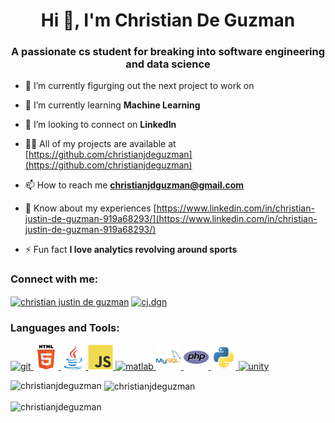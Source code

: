 <h1 align="center">Hi 👋, I'm Christian De Guzman</h1>
<h3 align="center">A passionate cs student for breaking into software engineering and data science</h3>

- 🔭 I’m currently figurging out the next project to work on 

- 🌱 I’m currently learning **Machine Learning**

- 👯 I’m looking to connect on **LinkedIn**

- 👨‍💻 All of my projects are available at [https://github.com/christianjdeguzman](https://github.com/christianjdeguzman)

- 📫 How to reach me **christianjdguzman@gmail.com**

- 📄 Know about my experiences [https://www.linkedin.com/in/christian-justin-de-guzman-919a68293/](https://www.linkedin.com/in/christian-justin-de-guzman-919a68293/)

- ⚡ Fun fact **I love analytics revolving around sports**

<h3 align="left">Connect with me:</h3>
<p align="left">
<a href="https://linkedin.com/in/christian justin de guzman" target="blank"><img align="center" src="https://raw.githubusercontent.com/rahuldkjain/github-profile-readme-generator/master/src/images/icons/Social/linked-in-alt.svg" alt="christian justin de guzman" height="30" width="40" /></a>
<a href="https://instagram.com/cj.dgn" target="blank"><img align="center" src="https://raw.githubusercontent.com/rahuldkjain/github-profile-readme-generator/master/src/images/icons/Social/instagram.svg" alt="cj.dgn" height="30" width="40" /></a>
</p>

<h3 align="left">Languages and Tools:</h3>
<p align="left"> <a href="https://git-scm.com/" target="_blank" rel="noreferrer"> <img src="https://www.vectorlogo.zone/logos/git-scm/git-scm-icon.svg" alt="git" width="40" height="40"/> </a> <a href="https://www.w3.org/html/" target="_blank" rel="noreferrer"> <img src="https://raw.githubusercontent.com/devicons/devicon/master/icons/html5/html5-original-wordmark.svg" alt="html5" width="40" height="40"/> </a> <a href="https://www.java.com" target="_blank" rel="noreferrer"> <img src="https://raw.githubusercontent.com/devicons/devicon/master/icons/java/java-original.svg" alt="java" width="40" height="40"/> </a> <a href="https://developer.mozilla.org/en-US/docs/Web/JavaScript" target="_blank" rel="noreferrer"> <img src="https://raw.githubusercontent.com/devicons/devicon/master/icons/javascript/javascript-original.svg" alt="javascript" width="40" height="40"/> </a> <a href="https://www.mathworks.com/" target="_blank" rel="noreferrer"> <img src="https://upload.wikimedia.org/wikipedia/commons/2/21/Matlab_Logo.png" alt="matlab" width="40" height="40"/> </a> <a href="https://www.mysql.com/" target="_blank" rel="noreferrer"> <img src="https://raw.githubusercontent.com/devicons/devicon/master/icons/mysql/mysql-original-wordmark.svg" alt="mysql" width="40" height="40"/> </a> <a href="https://www.php.net" target="_blank" rel="noreferrer"> <img src="https://raw.githubusercontent.com/devicons/devicon/master/icons/php/php-original.svg" alt="php" width="40" height="40"/> </a> <a href="https://www.python.org" target="_blank" rel="noreferrer"> <img src="https://raw.githubusercontent.com/devicons/devicon/master/icons/python/python-original.svg" alt="python" width="40" height="40"/> </a> <a href="https://unity.com/" target="_blank" rel="noreferrer"> <img src="https://www.vectorlogo.zone/logos/unity3d/unity3d-icon.svg" alt="unity" width="40" height="40"/> </a> </p>

<p><img align="left" src="https://github-readme-stats.vercel.app/api/top-langs?username=christianjdeguzman&show_icons=true&locale=en&layout=compact" alt="christianjdeguzman" /></p>

<p>&nbsp;<img align="center" src="https://github-readme-stats.vercel.app/api?username=christianjdeguzman&show_icons=true&locale=en" alt="christianjdeguzman" /></p>

<p><img align="center" src="https://github-readme-streak-stats.herokuapp.com/?user=christianjdeguzman&" alt="christianjdeguzman" /></p>

